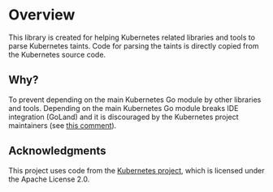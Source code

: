 # Overview

This library is created for helping Kubernetes related libraries and tools to parse Kubernetes taints. Code for parsing the taints is directly copied from the Kubernetes source code. 

## Why?

To prevent depending on the main Kubernetes Go module by other libraries and tools. Depending on the main Kubernetes Go module breaks IDE integration (GoLand) and it is discouraged by the Kubernetes project maintainers (see [this comment](https://github.com/kubernetes/kubernetes/issues/79384#issuecomment-505627280)).

## Acknowledgments

This project uses code from the [Kubernetes project](https://github.com/kubernetes/kubernetes), which is licensed under the Apache License 2.0.
